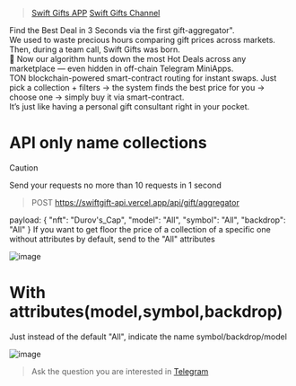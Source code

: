 > [Swift Gifts APP](https://t.me/swiftgifts_official_bot?startapp)
> [Swift Gifts Channel](https://t.me/+v3BQE1Wt0CM1MjBi)

Find the Best Deal in 3 Seconds via the first gift-aggregator".  
We used to waste precious hours comparing gift prices across markets. Then, during a team call, Swift Gifts was born.  
🎁 Now our algorithm hunts down the most Hot Deals across any marketplace — even hidden in off-chain Telegram MiniApps.  
TON blockchain-powered smart-contract routing for instant swaps. Just pick a collection + filters → the system finds the best price for you → choose one → simply buy it via smart-contract.  
It’s just like having a personal gift consultant right in your pocket.

# API only name collections
> [!CAUTION]
> Send your requests no more than 10 requests in 1 second

> POST https://swiftgift-api.vercel.app/api/gift/aggregator

payload:
{
"nft": "Durov's_Cap", 
"model": "All",
"symbol": "All", 
"backdrop": "All"
}
If you want to get floor the price of a collection of a specific one without attributes by default, send to the "All" attributes

![image](https://github.com/user-attachments/assets/dde2fd14-cb84-4352-b979-f9eb98ae8823)

# With attributes(model,symbol,backdrop)

Just instead of the default "All", indicate the name symbol/backdrop/model

![image](https://github.com/user-attachments/assets/c8e6b00a-956b-4b6c-b210-8356b447cec4)


> Ask the question you are interested in [Telegram](https://t.me/swiftgifts_chat)
